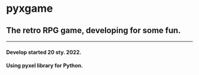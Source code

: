 # pyxgame

## The retro RPG game, developing for some fun.
____
#### Develop started 20 sty. 2022.
#### Using pyxel library for Python.
